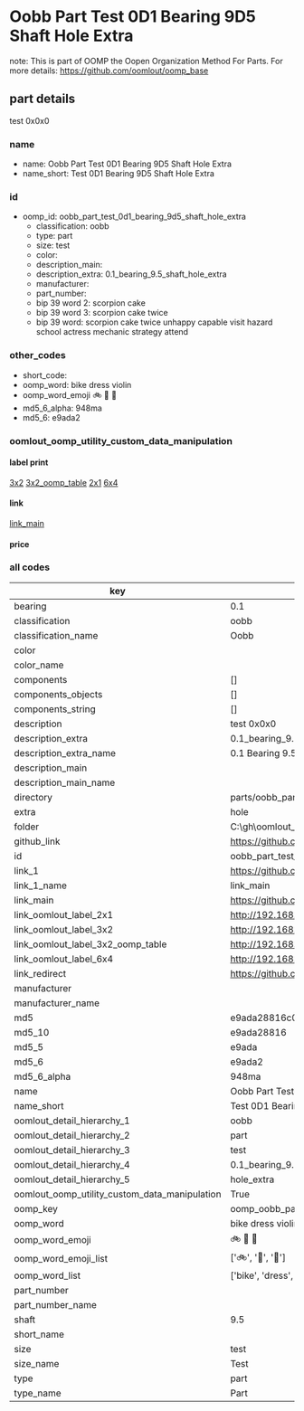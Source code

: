 # Oobb Part Test 0D1 Bearing 9D5 Shaft Hole Extra  

note: This is part of OOMP the Oopen Organization Method For Parts. For more details: https://github.com/oomlout/oomp_base

##  part details
  



test 0x0x0



### name
* name: Oobb Part Test 0D1 Bearing 9D5 Shaft Hole Extra
* name_short: Test 0D1 Bearing 9D5 Shaft Hole Extra
### id
* oomp_id: oobb_part_test_0d1_bearing_9d5_shaft_hole_extra
  * classification: oobb
  * type: part
  * size: test
  * color: 
  * description_main: 
  * description_extra: 0.1_bearing_9.5_shaft_hole_extra
  * manufacturer: 
  * part_number: 
  * bip 39 word 2: scorpion cake
  * bip 39 word 3: scorpion cake twice
  * bip 39 word: scorpion cake twice unhappy capable visit hazard school actress mechanic strategy attend

### other_codes
* short_code: 
* oomp_word: bike dress violin
* oomp_word_emoji :bike: :dress: :violin:
* md5_6_alpha: 948ma
* md5_6: e9ada2






### oomlout_oomp_utility_custom_data_manipulation
#### label print
[3x2](http://192.168.1.245:1112/?label=oomp%20948ma)
[3x2_oomp_table](http://192.168.1.108:1112/?label=oomp%20948ma)
[2x1](http://192.168.1.242:1112/?label=oomp%20948ma)
[6x4](http://192.168.1.55:1112/?label=oomp%20948ma)    

#### link

[link_main](https://github.com/oomlout/oomlout_oobb_version_4_generated_parts/tree/main/navigation_oomp/oobb/part/test//0.1_bearing_9.5_shaft_hole_extra/part)                              

#### price







### all codes 
| key | value |  
| --- | --- |  
| bearing | 0.1 |  
| classification | oobb |  
| classification_name | Oobb |  
| color |  |  
| color_name |  |  
| components | [] |  
| components_objects | [] |  
| components_string | [] |  
| description | test 0x0x0 |  
| description_extra | 0.1_bearing_9.5_shaft_hole_extra |  
| description_extra_name | 0.1 Bearing 9.5 Shaft Hole Extra |  
| description_main |  |  
| description_main_name |  |  
| directory | parts/oobb_part_test_0d1_bearing_9d5_shaft_hole_extra |  
| extra | hole |  
| folder | C:\gh\oomlout_oobb_version_4_generated_parts\parts\oobb_part_test_0d1_bearing_9d5_shaft_hole_extra |  
| github_link | https://github.com/oomlout/oomlout_oomp_part_src/tree/main/parts/oobb_part_test_0d1_bearing_9d5_shaft_hole_extra |  
| id | oobb_part_test_0d1_bearing_9d5_shaft_hole_extra |  
| link_1 | https://github.com/oomlout/oomlout_oobb_version_4_generated_parts/tree/main/navigation_oomp/oobb/part/test//0.1_bearing_9.5_shaft_hole_extra/part |  
| link_1_name | link_main |  
| link_main | https://github.com/oomlout/oomlout_oobb_version_4_generated_parts/tree/main/navigation_oomp/oobb/part/test//0.1_bearing_9.5_shaft_hole_extra/part |  
| link_oomlout_label_2x1 | http://192.168.1.242:1112/?label=oomp%20948ma |  
| link_oomlout_label_3x2 | http://192.168.1.245:1112/?label=oomp%20948ma |  
| link_oomlout_label_3x2_oomp_table | http://192.168.1.108:1112/?label=oomp%20948ma |  
| link_oomlout_label_6x4 | http://192.168.1.55:1112/?label=oomp%20948ma |  
| link_redirect | https://github.com/oomlout/oomlout_oobb_version_4_generated_parts/tree/main/parts/oobb_test_0d1_ex_hole_sh_9d5 |  
| manufacturer |  |  
| manufacturer_name |  |  
| md5 | e9ada28816c0cd3fd310fed5d6881609 |  
| md5_10 | e9ada28816 |  
| md5_5 | e9ada |  
| md5_6 | e9ada2 |  
| md5_6_alpha | 948ma |  
| name | Oobb Part Test 0D1 Bearing 9D5 Shaft Hole Extra |  
| name_short | Test 0D1 Bearing 9D5 Shaft Hole Extra |  
| oomlout_detail_hierarchy_1 | oobb |  
| oomlout_detail_hierarchy_2 | part |  
| oomlout_detail_hierarchy_3 | test |  
| oomlout_detail_hierarchy_4 | 0.1_bearing_9.5_shaft |  
| oomlout_detail_hierarchy_5 | hole_extra |  
| oomlout_oomp_utility_custom_data_manipulation | True |  
| oomp_key | oomp_oobb_part_test_0d1_bearing_9d5_shaft_hole_extra |  
| oomp_word | bike dress violin |  
| oomp_word_emoji | :bike: :dress: :violin: |  
| oomp_word_emoji_list | [':bike:', ':dress:', ':violin:'] |  
| oomp_word_list | ['bike', 'dress', 'violin'] |  
| part_number |  |  
| part_number_name |  |  
| shaft | 9.5 |  
| short_name |  |  
| size | test |  
| size_name | Test |  
| type | part |  
| type_name | Part |  
